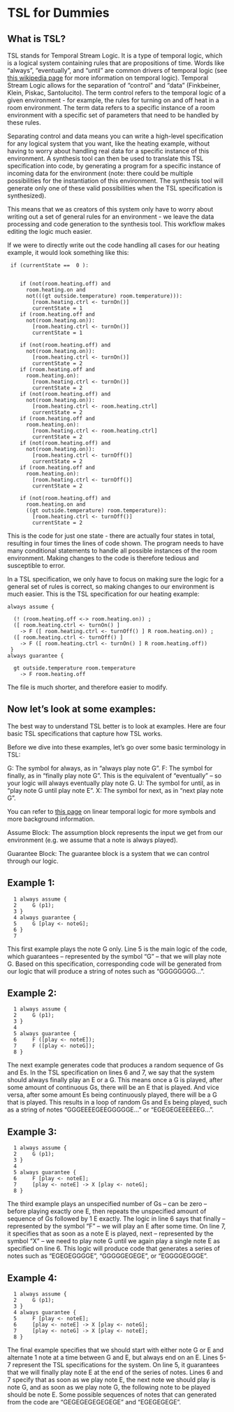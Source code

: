 # TSL for Dummies

## What is TSL? 

TSL stands for Temporal Stream Logic. It is a type of temporal logic, which is a logical system containing rules that are propositions of time. Words like “always”, “eventually”, and “until” are common drivers of temporal logic (see [this wikipedia page](https://en.wikipedia.org/wiki/Temporal_logic) for more information on temporal logic). 
Temporal Stream Logic allows for the separation of “control” and “data” (Finkbeiner, Klein, Piskac, Santolucito). The term control refers to the temporal logic of a given environment - for example, the rules for turning on and off heat in a room environment. The term data refers to a specific instance of a room environment with a specific set of parameters that need to be handled by these rules.

Separating control and data means you can write a high-level specification for any logical system that you want, like the heating example, without having to worry about handling real data for a specific instance of this environment. A synthesis tool can then be used to translate this TSL specification into code, by generating a program for a specific instance of incoming data for the environment (note: there could be multiple possibilities for the instantiation of this environment. The synthesis tool will generate only one of these valid possibilities when the TSL specification is synthesized). 

This means that we as creators of this system only have to worry about writing out a set of general rules for an environment - we leave the data processing and code generation to the synthesis tool. This workflow makes editing the logic much easier. 

If we were to directly write out the code handling all cases for our heating example, it would look something like this: 

```
 if (currentState ==  0 ): 
  

    if (not(room.heating.off) and
      room.heating.on and
      not(((gt outside.temperature) room.temperature))):
        [room.heating.ctrl <- turnOn()]
        currentState = 1
    if (room.heating.off and
      not(room.heating.on)):
        [room.heating.ctrl <- turnOn()]
        currentState = 1

    if (not(room.heating.off) and
      not(room.heating.on)):
        [room.heating.ctrl <- turnOn()]
        currentState = 2
    if (room.heating.off and
      room.heating.on):
        [room.heating.ctrl <- turnOn()]
        currentState = 2
    if (not(room.heating.off) and
      not(room.heating.on)):
        [room.heating.ctrl <- room.heating.ctrl]
        currentState = 2
    if (room.heating.off and
      room.heating.on):
        [room.heating.ctrl <- room.heating.ctrl]
        currentState = 2
    if (not(room.heating.off) and
      not(room.heating.on)):
        [room.heating.ctrl <- turnOff()]
        currentState = 2
    if (room.heating.off and
      room.heating.on):
        [room.heating.ctrl <- turnOff()]
        currentState = 2

    if (not(room.heating.off) and
      room.heating.on and
      ((gt outside.temperature) room.temperature)):
        [room.heating.ctrl <- turnOff()]
        currentState = 2
```

This is the code for just one state - there are actually four states in total, resulting in four times the lines of code shown. The program needs to have many conditional statements to handle all possible instances of the room environment. Making changes to the code is therefore tedious and susceptible to error. 

In a TSL specification, we only have to focus on making sure the logic for a general set of rules is correct, so making changes to our environment is much easier. This is the TSL specification for our heating example:

```
always assume {

  (! (room.heating.off <-> room.heating.on)) ;
  ([ room.heating.ctrl <- turnOn() ]
    -> F ([ room.heating.ctrl <- turnOff() ] R room.heating.on)) ;
  ([ room.heating.ctrl <- turnOff() ]
    -> F ([ room.heating.ctrl <- turnOn() ] R room.heating.off))
 }
always guarantee {

  gt outside.temperature room.temperature
    -> F room.heating.off
```

The file is much shorter, and therefore easier to modify. 

## Now let’s look at some examples:

The best way to understand TSL better is to look at examples. Here are four basic TSL specifications that capture how TSL works.

Before we dive into these examples, let’s go over some basic terminology in TSL:

G: The symbol for always, as in “always play note G”.
F: The symbol for finally, as in “finally play note G”. This is the equivalent of “eventually” – so your logic will always eventually play note G.
U: The symbol for until, as in “play note G until play note E”.
X: The symbol for next, as in “next play note G”.

You can refer to [this page](https://en.wikipedia.org/wiki/Linear_temporal_logic) on linear temporal logic for more symbols and more background information.

Assume Block: The assumption block represents the input we get from our environment (e.g. we assume that a note is always played).

Guarantee Block: The guarantee block is a system that we can control through our logic. 


## Example 1:

```
  1 always assume {
  2     G (p1);
  3 }
  4 always guarantee {
  5     G [play <- noteG];
  6 }
  7 
```

This first example plays the note G only. Line 5 is the main logic of the code, which guarantees – represented by the symbol “G” – that we will play note G. Based on this specification, corresponding code will be generated from our logic that will produce a string of notes such as “GGGGGGGG…”.					

## Example 2: 

```
  1 always assume {
  2     G (p1);
  3 }
  4 
  5 always guarantee {
  6     F ([play <- noteE]);
  7     F ([play <- noteG]);
  8 }
```

The next example generates code that produces a random sequence of Gs and Es. In the TSL specification on lines 6 and 7, we say that the system should always finally play an E or a G. This means once a G is played, after some amount of continuous Gs, there will be an E that is played. And vice versa, after some amount Es being continuously played, there will be a G that is played. This results in a loop of random Gs and Es being played, such as a string of notes “GGGEEEEGEEGGGGGE…” or “EGEGEGEEEEEEG…”.

## Example 3:

```
  1 always assume {
  2     G (p1);
  3 }
  4 
  5 always guarantee {
  6     F [play <- noteE];
  7     [play <- noteE] -> X [play <- noteG];
  8 }
```

The third example plays an unspecified number of Gs – can be zero – before playing exactly one E, then repeats the unspecified amount of sequence of Gs followed by 1 E exactly. The logic in line 6 says that finally – represented by the symbol “F” – we will play an E after some time. On line 7, it specifies that as soon as a note E is played, next – represented by the symbol “X” – we need to play note G until we again play a single note E as specified on line 6. This logic will produce code that generates a series of notes such as “EGEGEGGGGE”, “GGGGGEGEGE”, or “EGGGGEGGGE”.

## Example 4: 

```
  1 always assume {
  2     G (p1);
  3 }
  4 always guarantee {
  5     F [play <- noteE];
  6     [play <- noteE] -> X [play <- noteG];
  7     [play <- noteG] -> X [play <- noteE];
  8 }
```

The final example specifies that we should start with either note G or E and alternate 1 note at a time between G and E, but always end on an E. Lines 5-7 represent the TSL specifications for the system. On line 5, it guarantees that we will finally play note E at the end of the series of notes. Lines 6 and 7 specify that as soon as we play note E, the next note we should play is note G, and as soon as we play note G, the following note to be played should be note E. Some possible sequences of notes that can generated from the code are “GEGEGEGEGEGEGE” and “EGEGEGEGE”.

